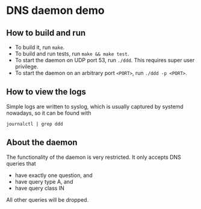 # DNS daemon demo

## How to build and run
- To build it, run `make`.
- To build and run tests, run `make && make test`.
- To start the daemon on UDP port 53, run `./ddd`. This requires super user privilege.
- To start the daemon on an arbitrary port `<PORT>`, run `./ddd -p <PORT>`.

## How to view the logs
Simple logs are written to syslog,
which is usually captured by systemd nowadays,
so it can be found with
```
journalctl | grep ddd
```

## About the daemon
The functionality of the daemon is very restricted.
It only accepts DNS queries that 
- have exactly one question, and
- have query type A, and
- have query class IN

All other queries will be dropped.
